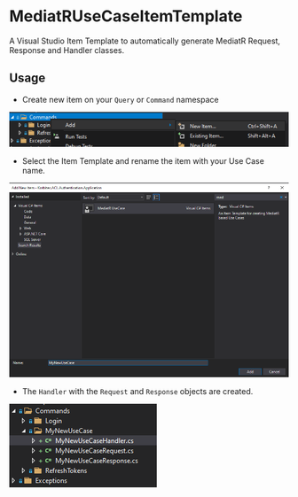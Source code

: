 # MediatRUseCaseItemTemplate
A Visual Studio Item Template to automatically generate MediatR Request, Response and Handler classes.


## Usage

- Create new item on your `Query` or `Command` namespace

![new item](docs/ss1-newitem.png)
  
- Select the Item Template and rename the item with your Use Case name.

![select item template](docs/ss2-newusecase.png)
  
 - The `Handler` with the `Request` and `Response` objects are created.

![resulting source](docs/ss3-result.png)
